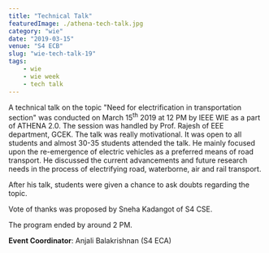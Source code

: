 ```yaml
---
title: "Technical Talk"
featuredImage: ./athena-tech-talk.jpg
category: "wie"
date: "2019-03-15"
venue: "S4 ECB"
slug: "wie-tech-talk-19"
tags:
    - wie
    - wie week
    - tech talk
---
```


A technical talk on the topic "Need for electrification in transportation section" was conducted on March 15<sup>th</sup> 2019 at 12 PM by IEEE WIE as a part of ATHENA 2.0. The session was handled by Prof. Rajesh of EEE department, GCEK. The talk was really motivational. It was open to all students and almost 30-35 students attended the talk. He mainly focused upon the re-emergence of electric vehicles as a preferred means of road transport. He discussed the current advancements and future research needs in the process of electrifying road, waterborne, air and rail transport.

After his talk, students were given a chance to ask doubts regarding the topic.

Vote of thanks was proposed by Sneha Kadangot of S4 CSE.

The program ended by around 2 PM.

**Event Coordinator**: Anjali Balakrishnan (S4 ECA)